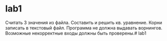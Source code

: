 # lab1
Считать 3 значения из файла. Составить и решить кв. уравнение. Корни записать в текстовый файл.
Программа не должна выдавать ворнингов. Возможные некорректные входы должны быть
проверены.# lab1